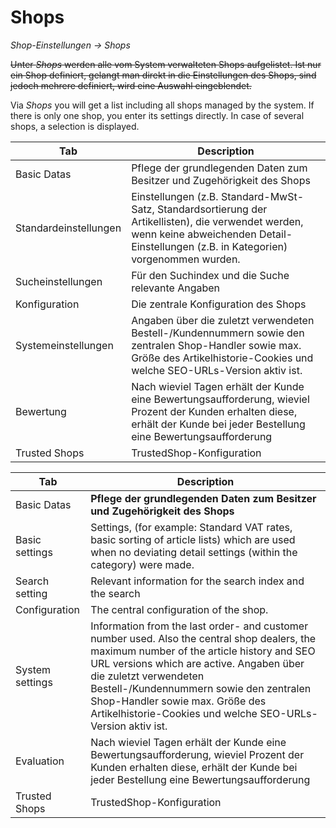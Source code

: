 # Shops

*Shop-Einstellungen → Shops*

~~Unter *Shops* werden alle vom System verwalteten Shops aufgelistet. Ist nur ein Shop definiert, gelangt man direkt in die Einstellungen des Shops, sind jedoch mehrere definiert, wird eine Auswahl eingeblendet.~~

Via *Shops* you will get a list including all shops managed by the system. If there is only one shop, you enter its settings directly. In case of several shops, a selection is displayed. 

| Tab | Description |
| -- | -- |
| Basic Datas | Pflege der grundlegenden Daten zum Besitzer und Zugehörigkeit des Shops |
| Standardeinstellungen | Einstellungen (z.B. Standard-MwSt-Satz, Standardsortierung der Artikellisten), die verwendet werden, wenn keine abweichenden Detail-Einstellungen (z.B. in Kategorien) vorgenommen wurden. |
| Sucheinstellungen | Für den Suchindex und die Suche relevante Angaben |
| Konfiguration | Die zentrale Konfiguration des Shops |
| Systemeinstellungen | Angaben über die zuletzt verwendeten Bestell-/Kundennummern sowie den zentralen Shop-Handler sowie max. Größe des Artikelhistorie-Cookies und welche SEO-URLs-Version aktiv ist. |
| Bewertung | Nach wieviel Tagen erhält der Kunde eine Bewertungsaufforderung, wieviel Prozent der Kunden erhalten diese, erhält der Kunde bei jeder Bestellung eine Bewertungsaufforderung |
| Trusted Shops | TrustedShop-Konfiguration |


| Tab | Description |
| -- | -- |
| Basic Datas | **Pflege der grundlegenden Daten zum Besitzer und Zugehörigkeit des Shops** |
| Basic settings | Settings, (for example: Standard VAT rates, basic sorting of article lists) which are used when no deviating detail settings (within the category) were made. |
| Search setting | Relevant information for the search index and the search |
| Configuration | The central configuration of the shop. |
| System settings | Information from the last order- and customer number used. Also the central shop dealers, the maximum number of the article history and SEO URL versions which are active. Angaben über die zuletzt verwendeten Bestell-/Kundennummern sowie den zentralen Shop-Handler sowie max. Größe des Artikelhistorie-Cookies und welche SEO-URLs-Version aktiv ist. |
| Evaluation | Nach wieviel Tagen erhält der Kunde eine Bewertungsaufforderung, wieviel Prozent der Kunden erhalten diese, erhält der Kunde bei jeder Bestellung eine Bewertungsaufforderung |
| Trusted Shops | TrustedShop-Konfiguration |
